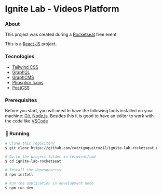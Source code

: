 # Ignite Lab - Videos Platform

### About
<p>This project was created during a <a href="https://www.rocketseat.com.br/" target="_blank">Rocketseat</a> free event</p>
<p>This is a <a href="https://reactjs.org/" target="_blank">React JS</a> project.</p>

### Tecnologies
* <a href="https://tailwindcss.com/" target="_blank">Tailwind CSS</a><br>
* <a href="https://graphql.org/" target="_blank">GraphQL</a><br>
* <a href="https://graphcms.com/" target="_blank">GraphCMS</a><br>
* <a href="https://phosphoricons.com/" target="_blank">Phosphor Icons</a><br>
* <a href="https://postcss.org/" target="_blank">PostCSS</a><br>

### Prerequisites

Before you start, you will need to have the following tools installed on your machine:
[Git](https://git-scm.com), [Node.js](https://nodejs.org/en/). 
Besides this it is good to have an editor to work with the code like [VSCode](https://code.visualstudio.com/)

### 🎲 Running

```bash
# Clone this repository
$ git clone https://github.com/rodrigoqueiroz12/ignite-lab-rocketseat.git

# Go to the project folder in terminal/cmd
$ cd ignite-lab-rocketseat

# Install the dependencies
$ npm install

# Run the application in development mode
$ npm run dev
```
